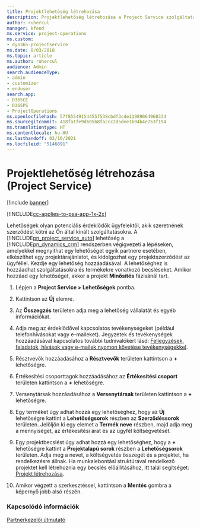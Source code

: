 ```yaml
---
title: Projektlehetőség létrehozása
description: Projektlehetőség létrehozása a Project Service szolgáltatásban
author: ruhercul
manager: kfend
ms.service: project-operations
ms.custom:
- dyn365-projectservice
ms.date: 8/03/2018
ms.topic: article
ms.author: ruhercul
audience: Admin
search.audienceType:
- admin
- customizer
- enduser
search.app:
- D365CE
- D365PS
- ProjectOperations
ms.openlocfilehash: 57f85549154455f538cbdf3cde11989064968334
ms.sourcegitcommit: 418fa1fe9d605b8faccc2d5dee1b04b4e753f194
ms.translationtype: HT
ms.contentlocale: hu-HU
ms.lasthandoff: 02/10/2021
ms.locfileid: "5146891"
---
```

# <a name="create-a-project-opportunity-project-service"></a>Projektlehetőség létrehozása (Project Service)

[!include [banner](../includes/psa-now-project-operations.md)]

[!INCLUDE[cc-applies-to-psa-app-1x-2x](../includes/cc-applies-to-psa-app-1x-2x.md)]

Lehetőségek olyan potenciális érdeklődők ügyfelektől, akik szeretnének szerződést kötni az Ön által kínált szolgáltatásokra. A [!INCLUDE[pn_project_service_auto](../includes/pn-project-service-auto.md)] lehetőség a [!INCLUDE[pn_dynamics_crm](../includes/pn-dynamics-crm.md)] rendszerben végigvezeti a lépéseken, amelyekkel megnyithat egy lehetőséget egyik partnere esetében, elkészíthet egy projektárajánlatot, és kidolgozhat egy projektszerződést az ügyféllel. Kezdje egy lehetőség hozzáadásával. A lehetőséghez is hozzáadhat szolgáltatásokra és termékekre vonatkozó becsléseket. Amikor hozzáad egy lehetőséget, akkor a projekt **Minősítés** fázisánál tart.  
  
1.  Lépjen a **Project Service > Lehetőségek** pontba.  
  
2.  Kattintson az **Új** elemre.  
  
3.  Az **Összegzés** területen adja meg a lehetőség vállalatát és egyéb információkat.  
  
4.  Adja meg az érdeklődővel kapcsolatos tevékenységeket (például telefonhívásokat vagy e-maileket). Jegyzetek és tevékenységek hozzáadásával kapcsolatos további tudnivalókért lásd: [Feljegyzések, feladatok, hívások vagy e-mailek nyomon követése tevékenységekkel](https://docs.microsoft.com/dynamics365/customerengagement/on-premises/basics/work-with-activities).  
  
5.  Résztvevők hozzáadásához a **Résztvevők** területen kattintson a **+** lehetőségre.  
  
6.  Értékesítési csoporttagok hozzáadásához az **Értékesítési csoport** területen kattintson a **+** lehetőségre.  
  
7.  Versenytársak hozzáadásához a **Versenytársak** területen kattintson a **+** lehetőségre.  
  
8.  Egy terméket úgy adhat hozzá egy lehetőséghez, hogy az **Új** lehetőségre kattint a **Lehetőségsorok** részben az **Szerződéssorok** területen. Jelöljön ki egy elemet a **Termék neve** részben, majd adja meg a mennyiséget, az értékesítési árat és az ügyfél költségvetését.  
  
9. Egy projektbecslést úgy adhat hozzá egy lehetőséghez, hogy a **+** lehetőségre kattint a **Projektalapú sorok** részben a **Lehetőségsorok** területen. Adja meg a nevet, a költségvetés összegét és a projektet, ha rendelkezésre állnak. Ha munkalebontási struktúrával rendelkező projektet kell létrehoznia egy becslés előállításához, itt talál segítséget: [Projekt létrehozása](../psa/create-project.md).  
  
10. Amikor végzett a szerkesztéssel, kattintson a **Mentés** gombra a képernyő jobb alsó részén.  
  
### <a name="see-also"></a>Kapcsolódó információk  
 [Partnerkezelői útmutató](../psa/account-manager-guide.md)
